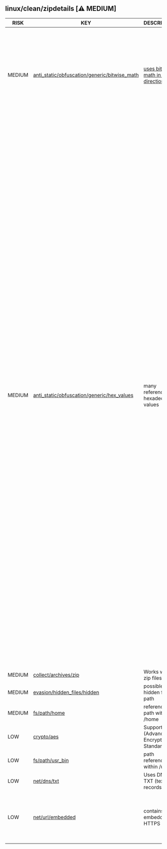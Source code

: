 ## linux/clean/zipdetails [⚠️ MEDIUM]

|  RISK  |                                                                                            KEY                                                                                            |                                                                      DESCRIPTION                                                                      |                                                                                                                                                                                                                                                                                                                                                                                                                                                                                                                                                                                                                                                                                                                                                                                                                                                                                                                                                                                                                                                                                                                                                                                                                                                                                                                                                                                                                                                                                                                                                                                                                                                                                                                                                                                                                                                                                                                                                                                                                                                                                                                                                                                                                                                                                                                                                                                                                                                                                                                                                                                                                                                                                      EVIDENCE                                                                                                                                                                                                                                                                                                                                                                                                                                                                                                                                                                                                                                                                                                                                                                                                                                                                                                                                                                                                                                                                                                                                                                                                                                                                                                                                                                                                                                                                                                                                                                                                                                                                                                                                                                                                                                                                                                                                                                                                                                                                                                                                                                                                                                                                                                                                                                                                                                                                                                                                                                                                                                                                                      |
|--------|-------------------------------------------------------------------------------------------------------------------------------------------------------------------------------------------|-------------------------------------------------------------------------------------------------------------------------------------------------------|------------------------------------------------------------------------------------------------------------------------------------------------------------------------------------------------------------------------------------------------------------------------------------------------------------------------------------------------------------------------------------------------------------------------------------------------------------------------------------------------------------------------------------------------------------------------------------------------------------------------------------------------------------------------------------------------------------------------------------------------------------------------------------------------------------------------------------------------------------------------------------------------------------------------------------------------------------------------------------------------------------------------------------------------------------------------------------------------------------------------------------------------------------------------------------------------------------------------------------------------------------------------------------------------------------------------------------------------------------------------------------------------------------------------------------------------------------------------------------------------------------------------------------------------------------------------------------------------------------------------------------------------------------------------------------------------------------------------------------------------------------------------------------------------------------------------------------------------------------------------------------------------------------------------------------------------------------------------------------------------------------------------------------------------------------------------------------------------------------------------------------------------------------------------------------------------------------------------------------------------------------------------------------------------------------------------------------------------------------------------------------------------------------------------------------------------------------------------------------------------------------------------------------------------------------------------------------------------------------------------------------------------------------------------------------------------------------------------------------------------------------------------------------------------------------------------------------------------------------------------------------------------------------------------------------------------------------------------------------------------------------------------------------------------------------------------------------------------------------------------------------------------------------------------------------------------------------------------------------------------------------------------------------------------------------------------------------------------------------------------------------------------------------------------------------------------------------------------------------------------------------------------------------------------------------------------------------------------------------------------------------------------------------------------------------------------------------------------------------------------------------------------------------------------------------------------------------------------------------------------------------------------------------------------------------------------------------------------------------------------------------------------------------------------------------------------------------------------------------------------------------------------------------------------------------------------------------------------------------------------------------------------------------------------------------------------------------------------------------------------------------------------------------------------------------------------------------------------------------------------------------------------------------------------------------------------------------------------------------------------------------------------------------------------------------------------------------------------------------------------------------------------------------------------------------------------------------------------------------------------------------------------------------------------------------------------------------------------------------------------------------------------------------------------------------------------------------------------------------------------------------------------------------------------------------------------------------------------------------------------------------------------------------------------------------------------------------------------------------------------------------|
| MEDIUM | [anti_static/obfuscation/generic/bitwise_math](https://github.com/chainguard-dev/malcontent/blob/main/rules/anti-static/obfuscation/generic/bitwise_math.yara#bidirectional_bitwise_math) | [uses bitwise math in both directions](https://www.reversinglabs.com/blog/python-downloader-highlights-noise-problem-in-open-source-threat-detection) | [1 << 0](https://github.com/search?q=1+%3C%3C+0&type=code)<br>[1 << 11](https://github.com/search?q=1+%3C%3C+11&type=code)<br>[1 << 3](https://github.com/search?q=1+%3C%3C+3&type=code)<br>[1 << 4](https://github.com/search?q=1+%3C%3C+4&type=code)<br>[1 << 5](https://github.com/search?q=1+%3C%3C+5&type=code)<br>[1 << 6](https://github.com/search?q=1+%3C%3C+6&type=code)<br>[2 << 1](https://github.com/search?q=2+%3C%3C+1&type=code)<br>[dt << 1](https://github.com/search?q=dt+%3C%3C+1&type=code)<br>[dt >> 11](https://github.com/search?q=dt+%3E%3E+11&type=code)<br>[dt >> 16](https://github.com/search?q=dt+%3E%3E+16&type=code)<br>[dt >> 21](https://github.com/search?q=dt+%3E%3E+21&type=code)<br>[dt >> 25](https://github.com/search?q=dt+%3E%3E+25&type=code)<br>[dt >> 5](https://github.com/search?q=dt+%3E%3E+5&type=code)<br>[got << 8](https://github.com/search?q=got+%3C%3C+8&type=code)<br>[gp >> 1](https://github.com/search?q=gp+%3E%3E+1&type=code)                                                                                                                                                                                                                                                                                                                                                                                                                                                                                                                                                                                                                                                                                                                                                                                                                                                                                                                                                                                                                                                                                                                                                                                                                                                                                                                                                                                                                                                                                                                                                                                                                                                                                                                                                                                                                                                                                                                                                                                                                                                                                                                                                                                                                                                                                                                                                                                                                                                                                                                                                                                                                                                                                                                                                                                                                                                                                                                                                                                                                                                                                                                                                                                                                                                                                                                                                                                                                                                                                                                                                                                                                                                                                                                                                                                                                                                                                                                                                                                                                                                                                                                                                                                                                                                                                                                                                                                         |
| MEDIUM | [anti_static/obfuscation/generic/hex_values](https://github.com/chainguard-dev/malcontent/blob/main/rules/anti-static/obfuscation/generic/hex_values.yara#excessive_hex_refs)             | many references to hexadecimal values                                                                                                                 | [0x0001](https://github.com/search?q=0x0001&type=code)<br>[0x0007](https://github.com/search?q=0x0007&type=code)<br>[0x0008](https://github.com/search?q=0x0008&type=code)<br>[0x0009](https://github.com/search?q=0x0009&type=code)<br>[0x000a](https://github.com/search?q=0x000a&type=code)<br>[0x000c](https://github.com/search?q=0x000c&type=code)<br>[0x000d](https://github.com/search?q=0x000d&type=code)<br>[0x000e](https://github.com/search?q=0x000e&type=code)<br>[0x000f](https://github.com/search?q=0x000f&type=code)<br>[0x0014](https://github.com/search?q=0x0014&type=code)<br>[0x0015](https://github.com/search?q=0x0015&type=code)<br>[0x0016](https://github.com/search?q=0x0016&type=code)<br>[0x0017](https://github.com/search?q=0x0017&type=code)<br>[0x0018](https://github.com/search?q=0x0018&type=code)<br>[0x0019](https://github.com/search?q=0x0019&type=code)<br>[0x0020](https://github.com/search?q=0x0020&type=code)<br>[0x0021](https://github.com/search?q=0x0021&type=code)<br>[0x0022](https://github.com/search?q=0x0022&type=code)<br>[0x0023](https://github.com/search?q=0x0023&type=code)<br>[0x0065](https://github.com/search?q=0x0065&type=code)<br>[0x0066](https://github.com/search?q=0x0066&type=code)<br>[0x01](https://github.com/search?q=0x01&type=code)<br>[0x02014b50](https://github.com/search?q=0x02014b50&type=code)<br>[0x03](https://github.com/search?q=0x03&type=code)<br>[0x04034b50](https://github.com/search?q=0x04034b50&type=code)<br>[0x05054b50](https://github.com/search?q=0x05054b50&type=code)<br>[0x06054b50](https://github.com/search?q=0x06054b50&type=code)<br>[0x06064b50](https://github.com/search?q=0x06064b50&type=code)<br>[0x07064b50](https://github.com/search?q=0x07064b50&type=code)<br>[0x07c8](https://github.com/search?q=0x07c8&type=code)<br>[0x08064b50](https://github.com/search?q=0x08064b50&type=code)<br>[0x08074b50](https://github.com/search?q=0x08074b50&type=code)<br>[0x0f](https://github.com/search?q=0x0f&type=code)<br>[0x10000000](https://github.com/search?q=0x10000000&type=code)<br>[0x19DB1DED](https://github.com/search?q=0x19DB1DED&type=code)<br>[0x1f](https://github.com/search?q=0x1f&type=code)<br>[0x20](https://github.com/search?q=0x20&type=code)<br>[0x2146444e](https://github.com/search?q=0x2146444e&type=code)<br>[0x2605](https://github.com/search?q=0x2605&type=code)<br>[0x2705](https://github.com/search?q=0x2705&type=code)<br>[0x2805](https://github.com/search?q=0x2805&type=code)<br>[0x334d](https://github.com/search?q=0x334d&type=code)<br>[0x3e](https://github.com/search?q=0x3e&type=code)<br>[0x3f](https://github.com/search?q=0x3f&type=code)<br>[0x4154](https://github.com/search?q=0x4154&type=code)<br>[0x42726577](https://github.com/search?q=0x42726577&type=code)<br>[0x4341](https://github.com/search?q=0x4341&type=code)<br>[0x4453](https://github.com/search?q=0x4453&type=code)<br>[0x4690](https://github.com/search?q=0x4690&type=code)<br>[0x4704](https://github.com/search?q=0x4704&type=code)<br>[0x470f](https://github.com/search?q=0x470f&type=code)<br>[0x4854](https://github.com/search?q=0x4854&type=code)<br>[0x4b46](https://github.com/search?q=0x4b46&type=code)<br>[0x4c41](https://github.com/search?q=0x4c41&type=code)<br>[0x4d49](https://github.com/search?q=0x4d49&type=code)<br>[0x4d63](https://github.com/search?q=0x4d63&type=code)<br>[0x4f4c](https://github.com/search?q=0x4f4c&type=code)<br>[0x504b4453](https://github.com/search?q=0x504b4453&type=code)<br>[0x5356](https://github.com/search?q=0x5356&type=code)<br>[0x5455](https://github.com/search?q=0x5455&type=code)<br>[0x554e](https://github.com/search?q=0x554e&type=code)<br>[0x5855](https://github.com/search?q=0x5855&type=code)<br>[0x5a4c](https://github.com/search?q=0x5a4c&type=code)<br>[0x5a4d](https://github.com/search?q=0x5a4d&type=code)<br>[0x6375](https://github.com/search?q=0x6375&type=code)<br>[0x6542](https://github.com/search?q=0x6542&type=code)<br>[0x6854](https://github.com/search?q=0x6854&type=code)<br>[0x6dff800d](https://github.com/search?q=0x6dff800d&type=code)<br>[0x7075](https://github.com/search?q=0x7075&type=code)<br>[0x7109871a](https://github.com/search?q=0x7109871a&type=code)<br>[0x71777777](https://github.com/search?q=0x71777777&type=code)<br>[0x7441](https://github.com/search?q=0x7441&type=code)<br>[0x756e](https://github.com/search?q=0x756e&type=code)<br>[0x7855](https://github.com/search?q=0x7855&type=code)<br>[0x7875](https://github.com/search?q=0x7875&type=code)<br>[0x7FFF](https://github.com/search?q=0x7FFF&type=code)<br>[0x7f](https://github.com/search?q=0x7f&type=code)<br>[0x8000](https://github.com/search?q=0x8000&type=code)<br>[0x9901](https://github.com/search?q=0x9901&type=code)<br>[0xA220](https://github.com/search?q=0xA220&type=code)<br>[0xCAFE](https://github.com/search?q=0xCAFE&type=code)<br>[0xE9F3F9F0](https://github.com/search?q=0xE9F3F9F0&type=code)<br>[0xFFFFFFFF](https://github.com/search?q=0xFFFFFFFF&type=code)<br>[0xa11e](https://github.com/search?q=0xa11e&type=code)<br>[0xf05368c0](https://github.com/search?q=0xf05368c0&type=code)<br>[0xfb4a](https://github.com/search?q=0xfb4a&type=code)<br>[0xff3b5998](https://github.com/search?q=0xff3b5998&type=code) |
| MEDIUM | [collect/archives/zip](https://github.com/chainguard-dev/malcontent/blob/main/rules/collect/archives/zip.yara#zip)                                                                        | Works with zip files                                                                                                                                  | [ZIP64](https://github.com/search?q=ZIP64&type=code)<br>[zip files](https://github.com/search?q=zip+files&type=code)                                                                                                                                                                                                                                                                                                                                                                                                                                                                                                                                                                                                                                                                                                                                                                                                                                                                                                                                                                                                                                                                                                                                                                                                                                                                                                                                                                                                                                                                                                                                                                                                                                                                                                                                                                                                                                                                                                                                                                                                                                                                                                                                                                                                                                                                                                                                                                                                                                                                                                                                                                                                                                                                                                                                                                                                                                                                                                                                                                                                                                                                                                                                                                                                                                                                                                                                                                                                                                                                                                                                                                                                                                                                                                                                                                                                                                                                                                                                                                                                                                                                                                                                                                                                                                                                                                                                                                                                                                                                                                                                                                                                                                                                                                                                                                                                                                                                                                                                                                                                                                                                                                                                                                                                                                                               |
| MEDIUM | [evasion/hidden_files/hidden](https://github.com/chainguard-dev/malcontent/blob/main/rules/evasion/hidden_files/hidden.yara#static_hidden_path)                                           | possible hidden file path                                                                                                                             | [/home/linuxbrew/.linuxbrew](https://github.com/search?q=%2Fhome%2Flinuxbrew%2F.linuxbrew&type=code)                                                                                                                                                                                                                                                                                                                                                                                                                                                                                                                                                                                                                                                                                                                                                                                                                                                                                                                                                                                                                                                                                                                                                                                                                                                                                                                                                                                                                                                                                                                                                                                                                                                                                                                                                                                                                                                                                                                                                                                                                                                                                                                                                                                                                                                                                                                                                                                                                                                                                                                                                                                                                                                                                                                                                                                                                                                                                                                                                                                                                                                                                                                                                                                                                                                                                                                                                                                                                                                                                                                                                                                                                                                                                                                                                                                                                                                                                                                                                                                                                                                                                                                                                                                                                                                                                                                                                                                                                                                                                                                                                                                                                                                                                                                                                                                                                                                                                                                                                                                                                                                                                                                                                                                                                                                                               |
| MEDIUM | [fs/path/home](https://github.com/chainguard-dev/malcontent/blob/main/rules/fs/path/home.yara#home_path)                                                                                  | references path within /home                                                                                                                          | [/home/linuxbrew/.linuxbrew/opt/perl/bin/perl](https://github.com/search?q=%2Fhome%2Flinuxbrew%2F.linuxbrew%2Fopt%2Fperl%2Fbin%2Fperl&type=code)                                                                                                                                                                                                                                                                                                                                                                                                                                                                                                                                                                                                                                                                                                                                                                                                                                                                                                                                                                                                                                                                                                                                                                                                                                                                                                                                                                                                                                                                                                                                                                                                                                                                                                                                                                                                                                                                                                                                                                                                                                                                                                                                                                                                                                                                                                                                                                                                                                                                                                                                                                                                                                                                                                                                                                                                                                                                                                                                                                                                                                                                                                                                                                                                                                                                                                                                                                                                                                                                                                                                                                                                                                                                                                                                                                                                                                                                                                                                                                                                                                                                                                                                                                                                                                                                                                                                                                                                                                                                                                                                                                                                                                                                                                                                                                                                                                                                                                                                                                                                                                                                                                                                                                                                                                   |
| LOW    | [crypto/aes](https://github.com/chainguard-dev/malcontent/blob/main/rules/crypto/aes.yara#crypto_aes)                                                                                     | Supports AES (Advanced Encryption Standard)                                                                                                           | [AES](https://github.com/search?q=AES&type=code)                                                                                                                                                                                                                                                                                                                                                                                                                                                                                                                                                                                                                                                                                                                                                                                                                                                                                                                                                                                                                                                                                                                                                                                                                                                                                                                                                                                                                                                                                                                                                                                                                                                                                                                                                                                                                                                                                                                                                                                                                                                                                                                                                                                                                                                                                                                                                                                                                                                                                                                                                                                                                                                                                                                                                                                                                                                                                                                                                                                                                                                                                                                                                                                                                                                                                                                                                                                                                                                                                                                                                                                                                                                                                                                                                                                                                                                                                                                                                                                                                                                                                                                                                                                                                                                                                                                                                                                                                                                                                                                                                                                                                                                                                                                                                                                                                                                                                                                                                                                                                                                                                                                                                                                                                                                                                                                                   |
| LOW    | [fs/path/usr_bin](https://github.com/chainguard-dev/malcontent/blob/main/rules/fs/path/usr-bin.yara#usr_bin_path)                                                                         | path reference within /usr/bin                                                                                                                        | [/usr/bin/perl](https://github.com/search?q=%2Fusr%2Fbin%2Fperl&type=code)                                                                                                                                                                                                                                                                                                                                                                                                                                                                                                                                                                                                                                                                                                                                                                                                                                                                                                                                                                                                                                                                                                                                                                                                                                                                                                                                                                                                                                                                                                                                                                                                                                                                                                                                                                                                                                                                                                                                                                                                                                                                                                                                                                                                                                                                                                                                                                                                                                                                                                                                                                                                                                                                                                                                                                                                                                                                                                                                                                                                                                                                                                                                                                                                                                                                                                                                                                                                                                                                                                                                                                                                                                                                                                                                                                                                                                                                                                                                                                                                                                                                                                                                                                                                                                                                                                                                                                                                                                                                                                                                                                                                                                                                                                                                                                                                                                                                                                                                                                                                                                                                                                                                                                                                                                                                                                         |
| LOW    | [net/dns/txt](https://github.com/chainguard-dev/malcontent/blob/main/rules/net/dns/dns-txt.yara#dns_txt)                                                                                  | Uses DNS TXT (text) records                                                                                                                           | [TXT](https://github.com/search?q=TXT&type=code)<br>[dns](https://github.com/search?q=dns&type=code)                                                                                                                                                                                                                                                                                                                                                                                                                                                                                                                                                                                                                                                                                                                                                                                                                                                                                                                                                                                                                                                                                                                                                                                                                                                                                                                                                                                                                                                                                                                                                                                                                                                                                                                                                                                                                                                                                                                                                                                                                                                                                                                                                                                                                                                                                                                                                                                                                                                                                                                                                                                                                                                                                                                                                                                                                                                                                                                                                                                                                                                                                                                                                                                                                                                                                                                                                                                                                                                                                                                                                                                                                                                                                                                                                                                                                                                                                                                                                                                                                                                                                                                                                                                                                                                                                                                                                                                                                                                                                                                                                                                                                                                                                                                                                                                                                                                                                                                                                                                                                                                                                                                                                                                                                                                                               |
| LOW    | [net/url/embedded](https://github.com/chainguard-dev/malcontent/blob/main/rules/net/url/embedded.yara#https_url)                                                                          | contains embedded HTTPS URLs                                                                                                                          | [https://android.googlesource.com/platform/tools/apksig/](https://android.googlesource.com/platform/tools/apksig/)<br>[https://github.com/pmqs/zipdetails/issues](https://github.com/pmqs/zipdetails/issues)<br>[https://www.telerik.com/fiddler](https://www.telerik.com/fiddler)<br>[https://www.winzip.com/win/es/aes_info.html](https://www.winzip.com/win/es/aes_info.html)                                                                                                                                                                                                                                                                                                                                                                                                                                                                                                                                                                                                                                                                                                                                                                                                                                                                                                                                                                                                                                                                                                                                                                                                                                                                                                                                                                                                                                                                                                                                                                                                                                                                                                                                                                                                                                                                                                                                                                                                                                                                                                                                                                                                                                                                                                                                                                                                                                                                                                                                                                                                                                                                                                                                                                                                                                                                                                                                                                                                                                                                                                                                                                                                                                                                                                                                                                                                                                                                                                                                                                                                                                                                                                                                                                                                                                                                                                                                                                                                                                                                                                                                                                                                                                                                                                                                                                                                                                                                                                                                                                                                                                                                                                                                                                                                                                                                                                                                                                                                   |

